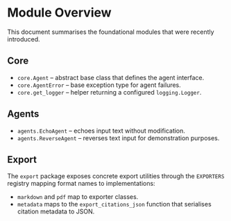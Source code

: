 # Module Overview

This document summarises the foundational modules that were recently
introduced.

## Core

- `core.Agent` – abstract base class that defines the agent interface.
- `core.AgentError` – base exception type for agent failures.
- `core.get_logger` – helper returning a configured `logging.Logger`.

## Agents

- `agents.EchoAgent` – echoes input text without modification.
- `agents.ReverseAgent` – reverses text input for demonstration purposes.

## Export

The `export` package exposes concrete export utilities through the
`EXPORTERS` registry mapping format names to implementations:

 - `markdown` and `pdf` map to exporter classes.
 - `metadata` maps to the `export_citations_json` function that serialises
   citation metadata to JSON.
